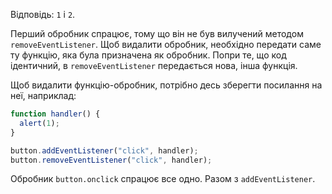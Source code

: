Відповідь: `1` і `2`.

Перший обробник спрацює, тому що він не був вилучений методом `removeEventListener`. Щоб видалити обробник, необхідно передати саме ту функцію, яка була призначена як обробник. Попри те, що код ідентичний, в `removeEventListener` передається нова, інша функція.

Щоб видалити функцію-обробник, потрібно десь зберегти посилання на неї, наприклад:

```js
function handler() {
  alert(1);
}

button.addEventListener("click", handler);
button.removeEventListener("click", handler);
```

Обробник `button.onclick` спрацює все одно. Разом з `addEventListener`.
